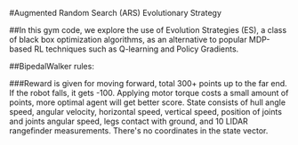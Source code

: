 #Augmented Random Search (ARS) Evolutionary Strategy

##In this gym code, we explore the use of Evolution Strategies (ES), a class of black box optimization algorithms, as an alternative to popular MDP-based RL techniques such as Q-learning and Policy Gradients. 

##BipedalWalker rules:

###Reward is given for moving forward, total 300+ points up to the far end. If the robot falls, it gets -100. Applying motor torque costs a small amount of points, more optimal agent will get better score. State consists of hull angle speed, angular velocity, horizontal speed, vertical speed, position of joints and joints angular speed, legs contact with ground, and 10 LIDAR rangefinder measurements. There's no coordinates in the state vector.

